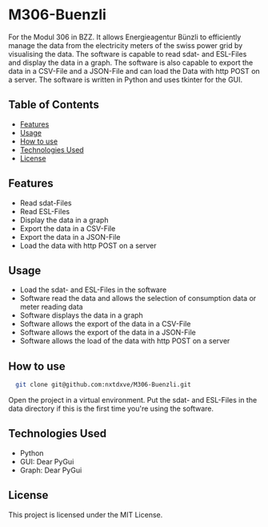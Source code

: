 # M306-Buenzli
For the Modul 306 in BZZ. It allows Energieagentur Bünzli to efficiently manage the data from the electricity meters of the swiss power grid by visualising the data. The software is capable to read sdat- and ESL-Files and display the data in a graph. The software is also capable to export the data in a CSV-File and a JSON-File and can load the Data with http POST on a server. The software is written in Python and uses tkinter for the GUI.

## Table of Contents

- [Features](#features)
- [Usage](#usage)
- [How to use](#how_to_use)
- [Technologies Used](#technologies-used)
- [License](#license)

## Features
- Read sdat-Files
- Read ESL-Files
- Display the data in a graph
- Export the data in a CSV-File
- Export the data in a JSON-File
- Load the data with http POST on a server

## Usage
- Load the sdat- and ESL-Files in the software
- Software read the data and allows the selection of consumption data or meter reading data
- Software displays the data in a graph
- Software allows the export of the data in a CSV-File
- Software allows the export of the data in a JSON-File
- Software allows the load of the data with http POST on a server

## How to use
 ```bash
   git clone git@github.com:nxtdxve/M306-Buenzli.git
 ```
 Open the project in a virtual environment. Put the sdat- and ESL-Files in the data directory if this is the first time you're using the software.

## Technologies Used
- Python
- GUI: Dear PyGui
- Graph: Dear PyGui

## License
This project is licensed under the MIT License.
